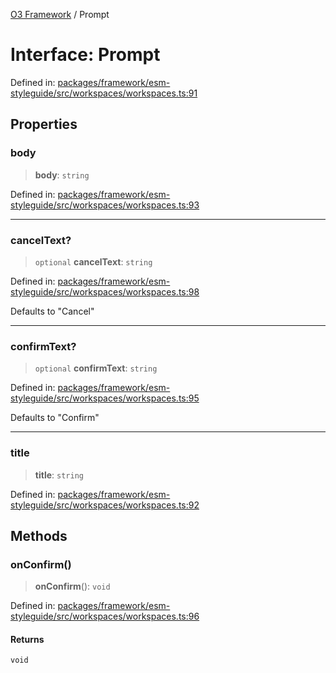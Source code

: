 [O3 Framework](../API.md) / Prompt

# Interface: Prompt

Defined in: [packages/framework/esm-styleguide/src/workspaces/workspaces.ts:91](https://github.com/UjjawalPrabhat/openmrs-esm-core/blob/main/packages/framework/esm-styleguide/src/workspaces/workspaces.ts#L91)

## Properties

### body

> **body**: `string`

Defined in: [packages/framework/esm-styleguide/src/workspaces/workspaces.ts:93](https://github.com/UjjawalPrabhat/openmrs-esm-core/blob/main/packages/framework/esm-styleguide/src/workspaces/workspaces.ts#L93)

***

### cancelText?

> `optional` **cancelText**: `string`

Defined in: [packages/framework/esm-styleguide/src/workspaces/workspaces.ts:98](https://github.com/UjjawalPrabhat/openmrs-esm-core/blob/main/packages/framework/esm-styleguide/src/workspaces/workspaces.ts#L98)

Defaults to "Cancel"

***

### confirmText?

> `optional` **confirmText**: `string`

Defined in: [packages/framework/esm-styleguide/src/workspaces/workspaces.ts:95](https://github.com/UjjawalPrabhat/openmrs-esm-core/blob/main/packages/framework/esm-styleguide/src/workspaces/workspaces.ts#L95)

Defaults to "Confirm"

***

### title

> **title**: `string`

Defined in: [packages/framework/esm-styleguide/src/workspaces/workspaces.ts:92](https://github.com/UjjawalPrabhat/openmrs-esm-core/blob/main/packages/framework/esm-styleguide/src/workspaces/workspaces.ts#L92)

## Methods

### onConfirm()

> **onConfirm**(): `void`

Defined in: [packages/framework/esm-styleguide/src/workspaces/workspaces.ts:96](https://github.com/UjjawalPrabhat/openmrs-esm-core/blob/main/packages/framework/esm-styleguide/src/workspaces/workspaces.ts#L96)

#### Returns

`void`
